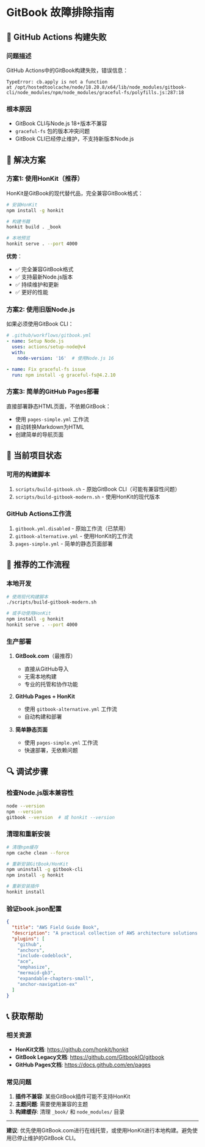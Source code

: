 # GitBook 故障排除指南

## 🚨 GitHub Actions 构建失败

### 问题描述
GitHub Actions中的GitBook构建失败，错误信息：
```
TypeError: cb.apply is not a function
at /opt/hostedtoolcache/node/18.20.8/x64/lib/node_modules/gitbook-cli/node_modules/npm/node_modules/graceful-fs/polyfills.js:287:18
```

### 根本原因
- GitBook CLI与Node.js 18+版本不兼容
- `graceful-fs` 包的版本冲突问题
- GitBook CLI已经停止维护，不支持新版本Node.js

## 🔧 解决方案

### 方案1: 使用HonKit（推荐）
HonKit是GitBook的现代替代品，完全兼容GitBook格式：

```bash
# 安装HonKit
npm install -g honkit

# 构建书籍
honkit build . _book

# 本地预览
honkit serve . --port 4000
```

**优势**：
- ✅ 完全兼容GitBook格式
- ✅ 支持最新Node.js版本
- ✅ 持续维护和更新
- ✅ 更好的性能

### 方案2: 使用旧版Node.js
如果必须使用GitBook CLI：

```yaml
# .github/workflows/gitbook.yml
- name: Setup Node.js
  uses: actions/setup-node@v4
  with:
    node-version: '16'  # 使用Node.js 16

- name: Fix graceful-fs issue
  run: npm install -g graceful-fs@4.2.10
```

### 方案3: 简单的GitHub Pages部署
直接部署静态HTML页面，不依赖GitBook：

- 使用 `pages-simple.yml` 工作流
- 自动转换Markdown为HTML
- 创建简单的导航页面

## 📁 当前项目状态

### 可用的构建脚本
1. `scripts/build-gitbook.sh` - 原始GitBook CLI（可能有兼容性问题）
2. `scripts/build-gitbook-modern.sh` - 使用HonKit的现代版本

### GitHub Actions工作流
1. `gitbook.yml.disabled` - 原始工作流（已禁用）
2. `gitbook-alternative.yml` - 使用HonKit的工作流
3. `pages-simple.yml` - 简单的静态页面部署

## 🚀 推荐的工作流程

### 本地开发
```bash
# 使用现代构建脚本
./scripts/build-gitbook-modern.sh

# 或手动使用HonKit
npm install -g honkit
honkit serve . --port 4000
```

### 生产部署
1. **GitBook.com**（最推荐）
   - 直接从GitHub导入
   - 无需本地构建
   - 专业的托管和协作功能

2. **GitHub Pages + HonKit**
   - 使用 `gitbook-alternative.yml` 工作流
   - 自动构建和部署

3. **简单静态页面**
   - 使用 `pages-simple.yml` 工作流
   - 快速部署，无依赖问题

## 🔍 调试步骤

### 检查Node.js版本兼容性
```bash
node --version
npm --version
gitbook --version  # 或 honkit --version
```

### 清理和重新安装
```bash
# 清理npm缓存
npm cache clean --force

# 重新安装GitBook/HonKit
npm uninstall -g gitbook-cli
npm install -g honkit

# 重新安装插件
honkit install
```

### 验证book.json配置
```json
{
  "title": "AWS Field Guide Book",
  "description": "A practical collection of AWS architecture solutions from the field",
  "plugins": [
    "github",
    "anchors",
    "include-codeblock",
    "ace",
    "emphasize",
    "mermaid-gb3",
    "expandable-chapters-small",
    "anchor-navigation-ex"
  ]
}
```

## 📞 获取帮助

### 相关资源
- **HonKit文档**: https://github.com/honkit/honkit
- **GitBook Legacy文档**: https://github.com/GitbookIO/gitbook
- **GitHub Pages文档**: https://docs.github.com/en/pages

### 常见问题
1. **插件不兼容**: 某些GitBook插件可能不支持HonKit
2. **主题问题**: 需要使用兼容的主题
3. **构建缓存**: 清理 `_book/` 和 `node_modules/` 目录

---

**建议**: 优先使用GitBook.com进行在线托管，或使用HonKit进行本地构建。避免使用已停止维护的GitBook CLI。
